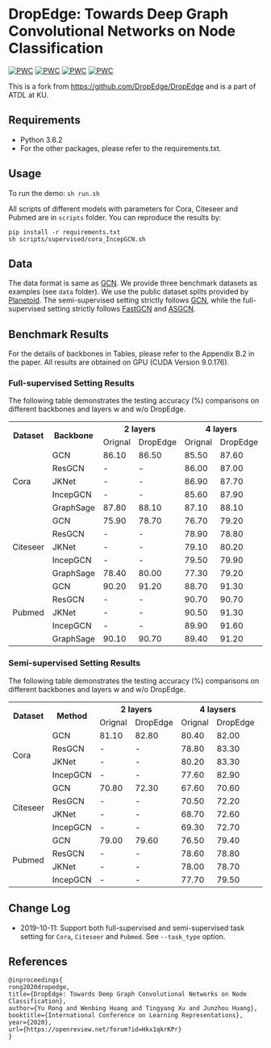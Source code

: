  DropEdge: Towards Deep Graph Convolutional Networks on Node Classification
====
[![PWC](https://img.shields.io/endpoint.svg?url=https://paperswithcode.com/badge/dropedge-towards-deep-graph-convolutional/node-classification-on-cora-full-supervised)](https://paperswithcode.com/sota/node-classification-on-cora-full-supervised?p=dropedge-towards-deep-graph-convolutional)
[![PWC](https://img.shields.io/endpoint.svg?url=https://paperswithcode.com/badge/dropedge-towards-deep-graph-convolutional/node-classification-on-citeseer-full)](https://paperswithcode.com/sota/node-classification-on-citeseer-full?p=dropedge-towards-deep-graph-convolutional)
[![PWC](https://img.shields.io/endpoint.svg?url=https://paperswithcode.com/badge/dropedge-towards-deep-graph-convolutional/node-classification-on-pubmed-full-supervised)](https://paperswithcode.com/sota/node-classification-on-pubmed-full-supervised?p=dropedge-towards-deep-graph-convolutional)
[![PWC](https://img.shields.io/endpoint.svg?url=https://paperswithcode.com/badge/dropedge-towards-deep-graph-convolutional/node-classification-on-reddit)](https://paperswithcode.com/sota/node-classification-on-reddit?p=dropedge-towards-deep-graph-convolutional)



This is a fork from https://github.com/DropEdge/DropEdge and is a part of ATDL at KU.

## Requirements

  * Python 3.6.2
  * For the other packages, please refer to the requirements.txt.


## Usage
To run the demo:
```sh run.sh```

All scripts of different models with parameters for Cora, Citeseer and Pubmed are in `scripts` folder. You can reproduce the results by:
```
pip install -r requirements.txt
sh scripts/supervised/cora_IncepGCN.sh
```

## Data
The data format is same as [GCN](https://github.com/tkipf/gcn). We provide three benchmark datasets as examples (see `data` folder). We use the public dataset splits provided by [Planetoid](https://github.com/kimiyoung/planetoid). The semi-supervised setting strictly follows [GCN](https://github.com/tkipf/gcn), while the full-supervised setting strictly follows [FastGCN](https://github.com/matenure/FastGCN) and [ASGCN](https://github.com/huangwb/AS-GCN). 


## Benchmark Results
For the details of backbones in Tables, please refer to the Appendix B.2 in the paper. All results are obtained on GPU (CUDA Version 9.0.176). 
### Full-supervised Setting Results

The following table demonstrates the testing accuracy (%) comparisons on different backbones and layers w and w/o DropEdge.
<escape>
<table><tr><th rowspan="2">Dataset</th><th rowspan="2">Backbone</th><th colspan="2">2 layers</th><th colspan="2">4 layers</th><th colspan="2">8 layers</th><th colspan="2">16 layers</th><th colspan="2">32 layers</th><th colspan="2">64 layers</th></tr><tr><td>Orignal</td><td>DropEdge</td><td>Orignal</td><td>DropEdge</td><td>Orignal</td><td>DropEdge</td><td>Orignal</td><td>DropEdge</td><td>Orignal</td><td>DropEdge</td><td>Orignal</td><td>DropEdge</td></tr><tr><td rowspan="5">Cora</td><td>GCN</td><td>86.10</td><td>86.50</td><td>85.50</td><td>87.60</td><td>78.70</td><td>85.80</td><td>82.10</td><td>84.30</td><td>71.60</td><td>74.60</td><td>52.00</td><td>53.20</td></tr><tr><td>ResGCN</td><td>-</td><td>-</td><td>86.00</td><td>87.00</td><td>85.40</td><td>86.90</td><td>85.30</td><td>86.90</td><td>85.10</td><td>86.80</td><td>79.80</td><td>84.80</td></tr><tr><td>JKNet</td><td>-</td><td>-</td><td>86.90</td><td>87.70</td><td>86.70</td><td>87.80</td><td>86.20</td><td>88.00</td><td>87.10</td><td>87.60</td><td>86.30</td><td>87.90</td></tr><tr><td>IncepGCN</td><td>-</td><td>-</td><td>85.60</td><td>87.90</td><td>86.70</td><td>88.20</td><td>87.10</td><td>87.70</td><td>87.40</td><td>87.70</td><td>85.30</td><td>88.20</td></tr><tr><td>GraphSage</td><td>87.80</td><td>88.10</td><td>87.10</td><td>88.10</td><td>84.30</td><td>87.10</td><td>84.10</td><td>84.50</td><td>31.90</td><td>32.20</td><td>31.90</td><td>31.90</td></tr><tr><td rowspan="5">Citeseer</td><td>GCN</td><td>75.90</td><td>78.70</td><td>76.70</td><td>79.20</td><td>74.60</td><td>77.20</td><td>65.20</td><td>76.80</td><td>59.20</td><td>61.40</td><td>44.60</td><td>45.60</td></tr><tr><td>ResGCN</td><td>-</td><td>-</td><td>78.90</td><td>78.80</td><td>77.80</td><td>78.80</td><td>78.20</td><td>79.40</td><td>74.40</td><td>77.90</td><td>21.20</td><td>75.30</td></tr><tr><td>JKNet</td><td>-</td><td>-</td><td>79.10</td><td>80.20</td><td>79.20</td><td>80.20</td><td>78.80</td><td>80.10</td><td>71.70</td><td>80.00</td><td>76.70</td><td>80.00</td></tr><tr><td>IncepGCN</td><td>-</td><td>-</td><td>79.50</td><td>79.90</td><td>79.60</td><td>80.50</td><td>78.50</td><td>80.20</td><td>72.60</td><td>80.30</td><td>79.00</td><td>79.90</td></tr><tr><td>GraphSage</td><td>78.40</td><td>80.00</td><td>77.30</td><td>79.20</td><td>74.10</td><td>77.10</td><td>72.90</td><td>74.50</td><td>37.00</td><td>53.60</td><td>16.90</td><td>25.10</td></tr><tr><td rowspan="5">Pubmed</td><td>GCN</td><td>90.20</td><td>91.20</td><td>88.70</td><td>91.30</td><td>90.10</td><td>90.90</td><td>88.10</td><td>90.30</td><td>84.60</td><td>86.20</td><td>79.70</td><td>79.00</td></tr><tr><td>ResGCN</td><td>-</td><td>-</td><td>90.70</td><td>90.70</td><td>89.60</td><td>90.50</td><td>89.60</td><td>91.00</td><td>90.20</td><td>91.10</td><td>87.90</td><td>90.20</td></tr><tr><td>JKNet</td><td>-</td><td>-</td><td>90.50</td><td>91.30</td><td>90.60</td><td>91.20</td><td>89.90</td><td>91.50</td><td>89.20</td><td>91.30</td><td>90.60</td><td>91.60</td></tr><tr><td>IncepGCN</td><td>-</td><td>-</td><td>89.90</td><td>91.60</td><td>90.20</td><td>91.50</td><td>90.80</td><td>91.30</td><td>OOM</td><td>90.50</td><td>OOM</td><td>90.00</td></tr><tr><td>GraphSage</td><td>90.10</td><td>90.70</td><td>89.40</td><td>91.20</td><td>90.20</td><td>91.70</td><td>83.50</td><td>87.80</td><td>41.30</td><td>47.90</td><td>40.70</td><td>62.30</td></tr></table>
</escape>

### Semi-supervised Setting Results
The following table demonstrates the testing accuracy (%) comparisons on different backbones and layers w and w/o DropEdge.
<table><tr><th rowspan="2">Dataset</th><th rowspan="2">Method</th><th colspan="2">2 layers</th><th colspan="2">4 laysers</th><th colspan="2">8 layers</th><th colspan="2">16 layers</th><th colspan="2">32 layers</th><th colspan="2">64 layers</th></tr><tr><td>Orignal</td><td>DropEdge</td><td>Orignal</td><td>DropEdge</td><td>Orignal</td><td>DropEdge</td><td>Orignal</td><td>DropEdge</td><td>Orignal</td><td>DropEdge</td><td>Orignal</td><td>DropEdge</td></tr><tr><td rowspan="4">Cora</td><td>GCN</td><td>81.10</td><td>82.80</td><td>80.40</td><td>82.00</td><td>69.50</td><td>75.80</td><td>64.90</td><td>75.70</td><td>60.30</td><td>62.50</td><td>28.70</td><td>49.50</td></tr><tr><td>ResGCN</td><td>-</td><td>-</td><td>78.80</td><td>83.30</td><td>75.60</td><td>82.80</td><td>72.20</td><td>82.70</td><td>76.60</td><td>81.10</td><td>61.10</td><td>78.90</td></tr><tr><td>JKNet</td><td>-</td><td>-</td><td>80.20</td><td>83.30</td><td>80.70</td><td>82.60</td><td>80.20</td><td>83.00</td><td>81.10</td><td>82.50</td><td>71.50</td><td>83.20</td></tr><tr><td>IncepGCN</td><td>-</td><td>-</td><td>77.60</td><td>82.90</td><td>76.50</td><td>82.50</td><td>81.70</td><td>83.10</td><td>81.70</td><td>83.10</td><td>80.00</td><td>83.50</td></tr><tr><td rowspan="4">Citeseer</td><td>GCN</td><td>70.80</td><td>72.30</td><td>67.60</td><td>70.60</td><td>30.20</td><td>61.40</td><td>18.30</td><td>57.20</td><td>25.00</td><td>41.60</td><td>20.00</td><td>34.40</td></tr><tr><td>ResGCN</td><td>-</td><td>-</td><td>70.50</td><td>72.20</td><td>65.00</td><td>71.60</td><td>66.50</td><td>70.10</td><td>62.60</td><td>70.00</td><td>22.10</td><td>65.10</td></tr><tr><td>JKNet</td><td>-</td><td>-</td><td>68.70</td><td>72.60</td><td>67.70</td><td>71.80</td><td>69.80</td><td>72.60</td><td>68.20</td><td>70.80</td><td>63.40</td><td>72.20</td></tr><tr><td>IncepGCN</td><td>-</td><td>-</td><td>69.30</td><td>72.70</td><td>68.40</td><td>71.40</td><td>70.20</td><td>72.50</td><td>68.00</td><td>72.60</td><td>67.50</td><td>71.00</td></tr><tr><td rowspan="4">Pubmed</td><td>GCN</td><td>79.00</td><td>79.60</td><td>76.50</td><td>79.40</td><td>61.20</td><td>78.10</td><td>40.90</td><td>78.50</td><td>22.40</td><td>77.00</td><td>35.30</td><td>61.50</td></tr><tr><td>ResGCN</td><td>-</td><td>-</td><td>78.60</td><td>78.80</td><td>78.10</td><td>78.90</td><td>75.50</td><td>78.00</td><td>67.90</td><td>78.20</td><td>66.90</td><td>76.90</td></tr><tr><td>JKNet</td><td>-</td><td>-</td><td>78.00</td><td>78.70</td><td>78.10</td><td>78.70</td><td>72.60</td><td>79.10</td><td>72.40</td><td>79.20</td><td>74.50</td><td>78.90</td></tr><tr><td>IncepGCN</td><td>-</td><td>-</td><td>77.70</td><td>79.50</td><td>77.90</td><td>78.60</td><td>74.90</td><td>79.00</td><td>OOM</td><td>OOM</td><td>OOM</td><td>OOM</td></tr></table>

## Change Log
 * 2019-10-11: Support both full-supervised and semi-supervised task setting for `Cora`, `Citeseer` and `Pubmed`. See `--task_type` option.

## References
```
@inproceedings{
rong2020dropedge,
title={DropEdge: Towards Deep Graph Convolutional Networks on Node Classification},
author={Yu Rong and Wenbing Huang and Tingyang Xu and Junzhou Huang},
booktitle={International Conference on Learning Representations},
year={2020},
url={https://openreview.net/forum?id=Hkx1qkrKPr}
}
```



